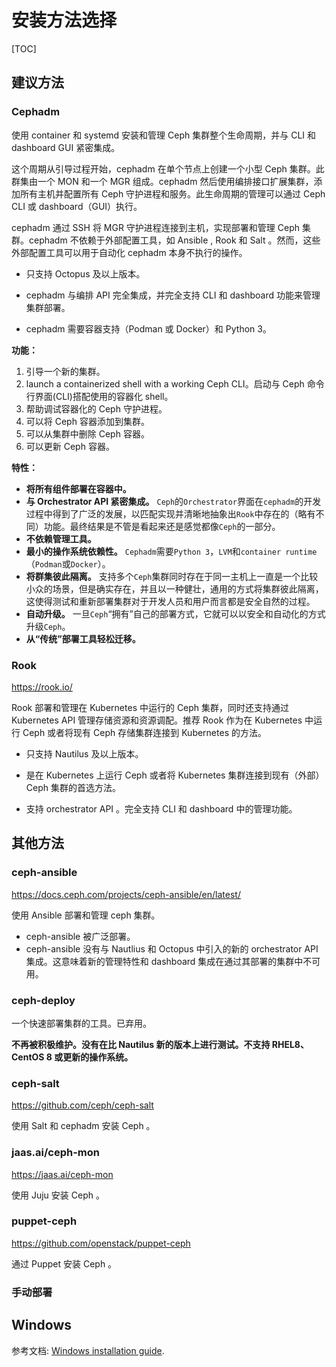 # 安装方法选择

[TOC]

## 建议方法

### Cephadm

使用 container 和 systemd 安装和管理 Ceph 集群整个生命周期，并与 CLI 和 dashboard GUI 紧密集成。

这个周期从引导过程开始，cephadm 在单个节点上创建一个小型 Ceph 集群。此群集由一个 MON 和一个 MGR 组成。cephadm 然后使用编排接口扩展集群，添加所有主机并配置所有 Ceph 守护进程和服务。此生命周期的管理可以通过 Ceph CLI 或 dashboard（GUI）执行。

cephadm 通过 SSH 将 MGR 守护进程连接到主机，实现部署和管理 Ceph 集群。cephadm 不依赖于外部配置工具，如 Ansible , Rook 和 Salt 。然而，这些外部配置工具可以用于自动化 cephadm 本身不执行的操作。

- 只支持 Octopus 及以上版本。

- cephadm 与编排 API 完全集成，并完全支持 CLI 和 dashboard 功能来管理集群部署。

- cephadm 需要容器支持（Podman 或 Docker）和 Python 3。

**功能：**

1. 引导一个新的集群。
2. launch a containerized shell with a working Ceph CLI。启动与 Ceph 命令行界面(CLI)搭配使用的容器化 shell。
3. 帮助调试容器化的 Ceph 守护进程。
4. 可以将 Ceph 容器添加到集群。
5. 可以从集群中删除 Ceph 容器。
6. 可以更新 Ceph 容器。

**特性：**

- **将所有组件部署在容器中。**
- **与 Orchestrator API 紧密集成。** `Ceph`的`Orchestrator`界面在`cephadm`的开发过程中得到了广泛的发展，以匹配实现并清晰地抽象出`Rook`中存在的（略有不同）功能。最终结果是不管是看起来还是感觉都像`Ceph`的一部分。
- **不依赖管理工具。**
- **最小的操作系统依赖性。** `Cephadm`需要`Python 3`，`LVM`和`container runtime`（`Podman`或`Docker`）。
- **将群集彼此隔离。** 支持多个`Ceph`集群同时存在于同一主机上一直是一个比较小众的场景，但是确实存在，并且以一种健壮，通用的方式将集群彼此隔离，这使得测试和重新部署集群对于开发人员和用户而言都是安全自然的过程。
- **自动升级。** 一旦`Ceph`“拥有”自己的部署方式，它就可以以安全和自动化的方式升级`Ceph`。
- **从“传统”部署工具轻松迁移。** 

### Rook

https://rook.io/

Rook 部署和管理在 Kubernetes 中运行的 Ceph 集群，同时还支持通过 Kubernetes API 管理存储资源和资源调配。推荐 Rook 作为在 Kubernetes 中运行 Ceph 或者将现有 Ceph 存储集群连接到 Kubernetes 的方法。

- 只支持 Nautilus 及以上版本。

- 是在 Kubernetes 上运行 Ceph 或者将 Kubernetes 集群连接到现有（外部）Ceph 集群的首选方法。

- 支持 orchestrator API 。完全支持 CLI 和 dashboard 中的管理功能。


## 其他方法

### ceph-ansible

https://docs.ceph.com/projects/ceph-ansible/en/latest/

使用 Ansible 部署和管理 ceph 集群。

- ceph-ansible 被广泛部署。
- ceph-ansible 没有与 Nautlius 和 Octopus 中引入的新的 orchestrator API 集成。这意味着新的管理特性和 dashboard 集成在通过其部署的集群中不可用。


### ceph-deploy

一个快速部署集群的工具。已弃用。

**不再被积极维护。没有在比 Nautilus 新的版本上进行测试。不支持 RHEL8、CentOS 8 或更新的操作系统。**

### ceph-salt

https://github.com/ceph/ceph-salt

使用 Salt 和 cephadm 安装 Ceph 。

### jaas.ai/ceph-mon

https://jaas.ai/ceph-mon

使用 Juju 安装 Ceph 。

### puppet-ceph

https://github.com/openstack/puppet-ceph

通过 Puppet 安装 Ceph 。

### 手动部署

## Windows

参考文档: [Windows installation guide](https://docs.ceph.com/en/latest/install/windows-install).


